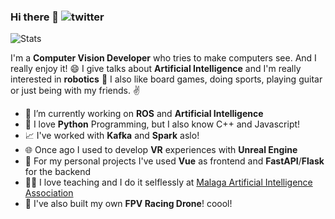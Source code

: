 ### Hi there 👋 ![twitter](https://img.shields.io/twitter/follow/aimatesanz?style=social&logo=twitter)

![Stats](https://github-readme-stats.vercel.app/api?username=matesanz&show_icons=true&title_color=fff&icon_color=79ff97&text_color=9f9f9f&bg_color=303030&include_all_commits=true)

I'm a **Computer Vision Developer** who tries to make computers see. And I really enjoy it! 😄 I give talks about **Artificial Intelligence** and I'm really interested in **robotics** 🦾 I also like board games, doing sports, playing guitar or just being with my friends. :v:

- 🔭 I’m currently working on **ROS** and **Artificial Intelligence**
- 🐍 I love **Python** Programming, but I also know C++ and Javascript!
- 📈 I've worked with **Kafka** and **Spark** aslo!
- 🌐 Once ago I used to develop **VR** experiences with **Unreal Engine**
- 🌱 For my personal projects I've used **Vue** as frontend and **FastAPI**/**Flask** for the backend
- 👨‍🏫 I love teaching and I do it selflessly at [Malaga Artificial Intelligence Association](https://twitter.com/aimalaga?lang=es)
- 🚀 I've also built my own **FPV Racing Drone**! coool! 
